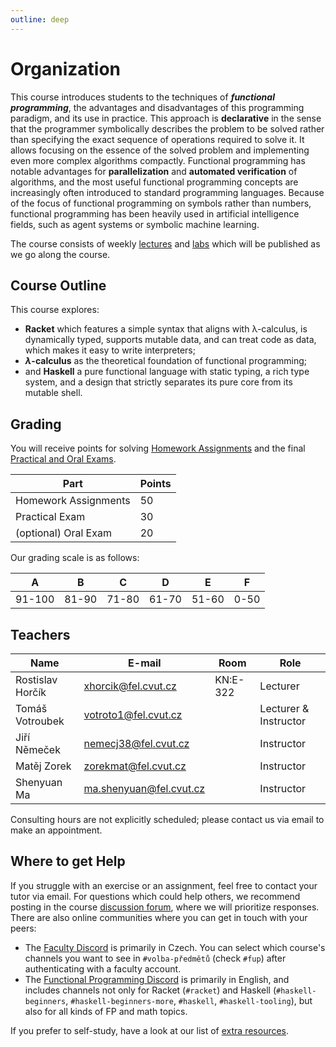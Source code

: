 ```yaml
---
outline: deep
---
```

# Organization

This course introduces students to the techniques of _**functional programming**_, the advantages
and disadvantages of this programming paradigm, and its use in practice.
This approach is **declarative** in the sense that the programmer symbolically describes the problem to be solved
rather than specifying the exact sequence of operations required to solve it. It allows focusing on
the essence of the solved problem and implementing even more complex algorithms compactly.
Functional programming has notable advantages for **parallelization** and **automated verification**
of algorithms, and the most useful functional programming concepts are increasingly often introduced
to standard programming languages. Because of the focus of functional programming on symbols rather
than numbers, functional programming has been heavily used in artificial intelligence fields, such
as agent systems or symbolic machine learning.

The course consists of weekly [lectures](lectures/) and [labs](labs/) which will be published
as we go along the course.

## Course Outline

This course explores:

* **Racket** which features a simple syntax that aligns with λ-calculus, is dynamically typed, supports mutable data, and can treat code as data, which makes it easy to write interpreters;
* **$\lambda$-calculus** as the theoretical foundation of functional programming;
* and **Haskell** a pure functional language with static typing, a rich type system, and a design that strictly separates its pure core from its mutable shell.

## Grading
You will receive points for solving [Homework Assignments](/homework/) and the final [Practical and Oral Exams](/exams/).


|Part                   |  Points  |
|-----------------------|----------|
| Homework Assignments  |       50 |
| Practical Exam        |       30 |
| (optional) Oral Exam  |       20 |

Our grading scale is as follows:

|  A   |  B  |  C  |  D  |  E  |  F  |
|------|-----|-----|-----|-----|-----|
|91-100|81-90|71-80|61-70|51-60| 0-50|


## Teachers

| Name             | E-mail                    | Room     | Role                  |
|------------------|---------------------------|----------|-----------------------|
| Rostislav Horčík | <xhorcik@fel.cvut.cz>     | KN:E-322 | Lecturer              |
| Tomáš Votroubek  | <votroto1@fel.cvut.cz>    |          | Lecturer & Instructor |
| Jiří Němeček     | <nemecj38@fel.cvut.cz>    |          | Instructor            |
| Matěj Zorek      | <zorekmat@fel.cvut.cz>    |          | Instructor            |
| Shenyuan Ma      | <ma.shenyuan@fel.cvut.cz> |          | Instructor            |

Consulting hours are not explicitly scheduled; please contact us via email to make an appointment.


## Where to get Help

If you struggle with an exercise or an assignment, feel free to contact your tutor via email. For questions which could help others, we recommend posting in the course [discussion forum](https://cw.felk.cvut.cz/forum/forum-1867.html), where we will prioritize responses. There are also online communities where you can get in touch with your peers:
* The [Faculty Discord](https://discord.gg/cvutfel) is primarily in Czech. You can select which course's channels you want to see in `#volba-předmětů` (check `#fup`) after authenticating with a faculty account.
* The [Functional Programming Discord](https://discord.gg/7C3RPWZcYg) is primarily in English, and includes channels not only for Racket (`#racket`) and Haskell (`#haskell-beginners`, `#haskell-beginners-more`, `#haskell`, `#haskell-tooling`), but also for all kinds of FP and math topics.

If you prefer to self-study, have a look at our list of [extra resources](/resources.md).